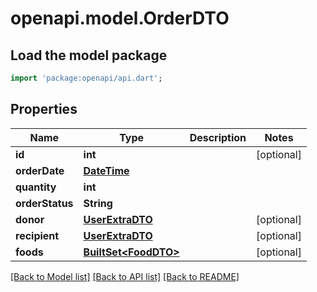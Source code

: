 # openapi.model.OrderDTO

## Load the model package
```dart
import 'package:openapi/api.dart';
```

## Properties
Name | Type | Description | Notes
------------ | ------------- | ------------- | -------------
**id** | **int** |  | [optional] 
**orderDate** | [**DateTime**](DateTime.md) |  | 
**quantity** | **int** |  | 
**orderStatus** | **String** |  | 
**donor** | [**UserExtraDTO**](UserExtraDTO.md) |  | [optional] 
**recipient** | [**UserExtraDTO**](UserExtraDTO.md) |  | [optional] 
**foods** | [**BuiltSet&lt;FoodDTO&gt;**](FoodDTO.md) |  | [optional] 

[[Back to Model list]](../README.md#documentation-for-models) [[Back to API list]](../README.md#documentation-for-api-endpoints) [[Back to README]](../README.md)


